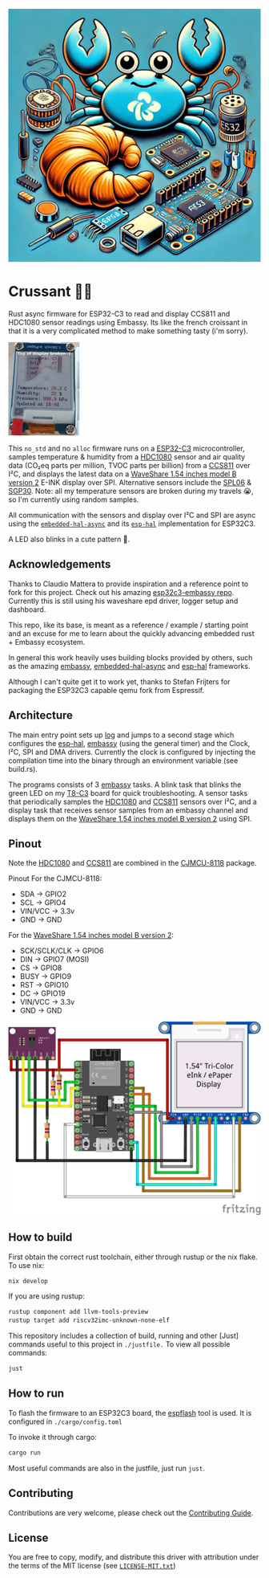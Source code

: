 
![Crussant](./data/images/crussant_small.png)


Crussant 🥐🦀
====


Rust async firmware for ESP32-C3 to read and display CCS811 and HDC1080 sensor
readings using Embassy. Its like the french croissant in that it is a very
complicated method to make something tasty (i'm sorry).


[![](./data/images/display.jpg)](./data/images/display.jpg)


This `no_std` and no `alloc` firmware runs on a [ESP32-C3] microcontroller,
samples temperature & humidity from a [HDC1080] sensor and air quality data
(CO₂eq parts per million, TVOC parts per billion) from a [CCS811] over I²C, and
displays the latest data on a [WaveShare 1.54 inches model B version 2] E-INK
display over SPI. Alternative sensors include the [SPL06] & [SGP30]. Note: all
my temperature sensors are broken during my travels 😭, so I'm currently using
random samples.

All communication with the sensors and display over I²C and SPI are async using
the [`embedded-hal-async`][embedded-hal-async] and its [`esp-hal`][esp-hal]
implementation for ESP32C3.

A LED also blinks in a cute pattern 🤩.


Acknowledgements
----

Thanks to Claudio Mattera to provide inspiration and a reference point to fork
for this project. Check out his amazing [esp32c3-embassy repo]. Currently this
is still using his waveshare epd driver, logger setup and dashboard.

This repo, like its base, is meant as a reference / example / starting point and
an excuse for me to learn about the quickly advancing embedded rust + Embassy
ecosystem.

In general this work heavily uses building blocks provided by others, such as
the amazing [embassy], [embedded-hal-async] and [esp-hal] frameworks.

Although I can't quite get it to work yet, thanks to Stefan Frijters for
packaging the ESP32C3 capable qemu fork from Espressif.


Architecture
----

The main entry point sets up [log] and jumps to a second stage which
configures the [esp-hal], [embassy] (using the general timer) and the Clock,
I²C, SPI and DMA drivers. Currently the clock is configured by injecting the
compilation time into the binary through an environment variable (see build.rs).

The programs consists of 3 [embassy] tasks. A blink task that blinks the green
LED on my [T8-C3] board for quick troubleshooting. A sensor tasks that
periodically samples the [HDC1080] and [CCS811] sensors over I²C, and a display
task that receives sensor samples from an embassy channel and displays them on
the [WaveShare 1.54 inches model B version 2] using SPI.


Pinout
----

Note the [HDC1080] and [CCS811] are combined in the [CJMCU-8118] package.

Pinout For the CJMCU-8118:

* SDA -> GPIO2
* SCL -> GPIO4
* VIN/VCC -> 3.3v
* GND -> GND

For the [WaveShare 1.54 inches model B version 2]:

* SCK/SCLK/CLK -> GPIO6
* DIN -> GPIO7 (MOSI)
* CS -> GPIO8
* BUSY -> GPIO9
* RST -> GPIO10
* DC -> GPIO19
* VIN/VCC -> 3.3v
* GND -> GND


![Connections](./data/sketch/sketch.jpg)


How to build
----

First obtain the correct rust toolchain, either through rustup or the nix flake.
To use nix:

```bash
nix develop
```
If you are using rustup:

```bash
rustup component add llvm-tools-preview
rustup target add riscv32imc-unknown-none-elf
```

This repository includes a collection of build, running and other [Just] commands
useful to this project in `./justfile.` To view all possible commands:

```bash
just
```


How to run
----

To flash the firmware to an ESP32C3 board, the [espflash] tool is used. It is
configured in `./cargo/config.toml`

To invoke it through cargo:

```bash
cargo run
```

Most useful commands are also in the justfile, just run `just`.


Contributing
----

Contributions are very welcome, please check out the [Contributing Guide](./CONTRIBUTING.md).


License
----

You are free to copy, modify, and distribute this driver with attribution under
the terms of the MIT license (see [`LICENSE-MIT.txt`](./LICENSE-MIT.txt))


[ESP32-C3]: https://www.espressif.com/en/products/socs/esp32-c3
[HDC1080]: https://www.ti.com/lit/ds/symlink/hdc1080.pdf
[CCS811]: https://www.farnell.com/datasheets/3216221.pdf
[CJMCU-8118]: https://revspace.nl/CJMCU-811
[SGP30]: https://sensirion.com/media/documents/984E0DD5/61644B8B/Sensirion_Gas_Sensors_Datasheet_SGP30.pdf
[SPL06]: https://www.lcsc.com/datasheet/lcsc_datasheet_2101201914_Goertek-SPL06-001_C2684428.pdf
[WaveShare 1.54 inches model B version 2]: https://www.waveshare.com/product/1.54inch-e-paper-module-b.htm
[embassy]: https://embassy.dev/
[embedded-hal-async]: https://crates.io/crates/embedded-hal-async
[esp-hal]: https://crates.io/crates/esp-hal
[T8-C3]: https://www.tinytronics.nl/en/development-boards/microcontroller-boards/with-wi-fi/lilygo-ttgo-t8-c3-esp32-c3-4mb-flash
[espflash]: https://crates.io/crates/espflash
[log]: https://crates.io/crates/log
[esp32c3-embassy repo]: https://github.com/claudiomattera/esp32c3-embassy
